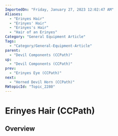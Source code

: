 ```yaml
---
ImportedOn: "Friday, January 27, 2023 12:02:47 AM"
Aliases:
  - "Erinyes Hair"
  - "Erinyes' Hair"
  - "Erinyes's Hair"
  - "Hair of an Erinyes"
Category: "General Equipment Article"
Tags:
  - "Category/General-Equipment-Article"
parent:
  - "Devil Components (CCPath)"
up:
  - "Devil Components (CCPath)"
prev:
  - "Erinyes Eye (CCPath)"
next:
  - "Horned Devil Horn (CCPath)"
RWtopicId: "Topic_2280"
---
```

# Erinyes Hair (CCPath)
## Overview
